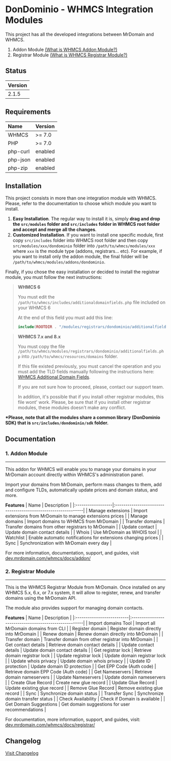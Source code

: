 # DonDominio - WHMCS Integration Modules

This project has all the developed integrations between MrDomain and WHMCS.

1. Addon Module [(What is WHMCS Addon Module?)](https://developers.whmcs.com/addon-modules/) 
2. Registrar Module [(What is WHMCS Registrar Module?)](https://docs.whmcs.com/Addon_Modules_Management)

## Status
| Version |
|:--------|
| 2.1.5   |

## Requirements
| Name      | Version   |
|:----------|:----------|
| WHMCS     | >= 7.0    |
| PHP       | >= 7.0    |
| php-curl  | enabled   |
| php-json  | enabled   |
| php-zip   | enabled   |

## Installation
This project consists in more than one integration module with WHMCS. Please, refer to the documentation to choose which module
you want to install.
1. **Easy Installation**.
The regular way to install it is, simply **drag and drop the `src/modules` folder and `src/includes` folder in WHMCS root folder and accept and merge all the changes**.
2. **Customized Installation**.
If you want to install one specific module, first copy `src/includes` folder into WHMCS root folder
and then copy `src/modules/xxx/dondominio` folder into `/path/to/whmcs/modules/xxx` where `xxx` is the module type (addons, registrars... etc).
For example, if you want to install only the addon module, the final folder will be `/path/to/whmcs/modules/addons/dondominio`.

Finally, if you chose the easy installation or decided to install the registrar module, you must follow the next instructions:

>**WHMCS 6**
>
>You must edit the `/path/to/whmcs/includes/additionaldomainfields.php` file included on your WHMCS 6
>
>At the end of this field you must add this line:
>
>```php
>include(ROOTDIR . "/modules/registrars/dondominio/additionalfields.php");
>```

>**WHMCS 7.x and 8.x**
>
>You must copy the file `/path/to/whmcs/modules/registrars/dondominio/additionalfields.php` into `/path/to/whmcs/resources/domains` folder.
>
>If this file existed previously, you must cancel the operation and you must add the TLD fields manually
>following the instructions here: [WHMCS Additional Domain Fields](https://docs.whmcs.com/Additional_Domain_Fields).
>
>If you are not sure how to proceed, please, contact our support team.
>
>In addition, it's possible that if you install other registrar modules, this file wont' work.
>Please, be sure that if you install other registrar modules, these modules doesn't make any conflict.

**\*Please, note that all the modules share a common library (DonDominio SDK) that is `src/includes/dondominio/sdk` folder.**

## Documentation
### 1. Addon Module
---

This addon for WHMCS will enable you to manage your domains in your MrDomain account
directly within WHMCS's administration panel.

Import your domains from MrDomain, perform mass changes to them, add and configure TLDs,
automatically update prices and domain status, and more.

**Features**
| Name              | Description                                                   |
|:------------------|:--------------------------------------------------------------|
| Manage extensions | Import extensions from MrDomain to manage extensions prices   |
| Manage domains    | Import domains to WHMCS from MrDomain                         |
| Transfer domains  | Transfer domains from other registrars to MrDomain            |
| Update contact    | Update domain contact details                                 |
| Whois             | Use MrDomain as WHOIS tool                                    |
| Watchlist         | Enable automatic notifications for extensions changing prices |
| Sync              | Synchronization with MrDomain every day                       |

For more information, documentation, support, and guides, visit [dev.mrdomain.com/whmcs/docs/addon/](https://dev.mrdomain.com/whmcs/docs/addon/)

### 2. Registrar Module
---

This is the WHMCS Registrar Module from MrDomain. Once installed on any WHMCS 5.x,
6.x, or 7.x system, it will allow to register, renew, and transfer domains using the MrDomain
API.

The module also provides support for managing domain contacts.

**Features**
| Name                      | Description                                           |
|:--------------------------|:------------------------------------------------------|
| Import domains Tool       | Import all MrDomain domains from CLI                  |
| Register domain           | Register domain directly into MrDomain                |
| Renew domain              | Renew domain directly into MrDomain                   |
| Transfer domain           | Transfer domain from other registrar into MrDomain    |
| Get contact details       | Retrieve domain contact details                       |
| Update contact details    | Update domain contact details                         |
| Get registrar lock        | Retrieve domain registrar lock                        |
| Update registrar lock     | Update domain registrar lock                          |
| Update whois privacy      | Update domain whois privacy                           |
| Update ID protection      | Update domain ID protection                           |
| Get EPP Code (Auth code)  | Retrieve domain EPP Code (Auth code)                  |
| Get Nameservers           | Retrieve domain nameservers                           |
| Update Nameservers        | Update domain nameservers                             |
| Create Glue Record        | Create new glue record                                |
| Update Glue Record        | Update existing glue record                           |
| Remove Glue Record        | Remove existing glue record                           |
| Sync                      | Synchronize domain status                             |
| Transfer Sync             | Synchronize domain transfer status                    |
| Check Availability        | Check if Domain is available                          |
| Get Domain Suggestions    | Get domain suggestions for user recommendations       |

For documentation, more information, support, and guides, visit: [dev.mrdomain.com/whmcs/docs/registrar/](dev.mrdomain.com/whmcs/docs/registrar/)

## Changelog

[Visit Changelog](CHANGELOG-en.md)
